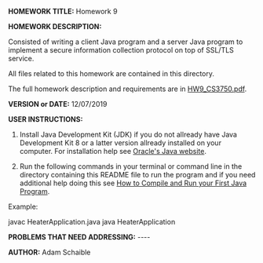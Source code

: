 **HOMEWORK TITLE:** Homework 9

**HOMEWORK DESCRIPTION:**

Consisted of writing a client Java program and a server Java program to implement a secure information collection protocol on top of SSL/TLS service.

All files related to this homework are contained in this directory.

The full homework description and requirements are in [HW9_CS3750.pdf](https://github.com/AdamSchaible/MSU_Denver/blob/master/CS%203750%20Computer%20%26%20Network%20Security%20(Fall%202019)/HW%209/HW9_CS3750.pdf).

**VERSION or DATE:** 12/07/2019

**USER INSTRUCTIONS:** 

1) Install Java Development Kit (JDK) if you do not allready have Java Development Kit 8 or a latter version allready installed on your computer. For installation help see [Oracle's Java website](https://www.oracle.com/java/technologies/javase-downloads.html).

2) Run the following commands in your terminal or command line in the directory containing this README file to run the program and if you need additional help doing this see [How to Compile and Run your First Java Program](https://beginnersbook.com/2013/05/first-java-program/).

Example:

javac HeaterApplication.java
java HeaterApplication

**PROBLEMS THAT NEED ADDRESSING:** ----

**AUTHOR:** Adam Schaible